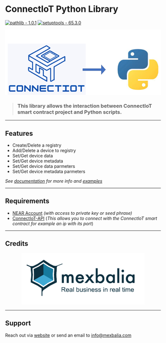 # ConnectIoT Python Library

[![pathlib - 1.0.1](https://img.shields.io/badge/pathlib-1.0.1-orange)](https://pypi.org/project/pathlib/)
[![setuptools - 65.3.0](https://img.shields.io/badge/setuptools-65.3.0-green)](https://pypi.org/project/setuptools/)

<center>

![Arq,use](assets/images/ConnectIoT_To_Python.png)

</center>

>### This library allows the interaction between ConnectIoT smart contract project and Python scripts.

---

## Features

- Create/Delete a registry 
- Add/Delete a device to registry
- Set/Get device data
- Set/Get device metadata
- Set/Get device data parmeters
- Set/Get device metadata parmeters

_See [documentation](docs/README.md#connectiot-python-library) for more info and [examples](example/main.py)_

---

## Requirements

- [NEAR Account](https://docs.near.org/concepts/basics/account) _(with access to private key or seed phrase)_
- [ConnectIoT-API](https://github.com/paul-cruz/ConnectIoT-API.git) (*This allows you to connect with the ConnectIoT smart contract for example an ip with its port*)


---
## Credits
<center>

>
  [![Logo Mexbalia](assets/images/Screenshot%20from%202022-08-10%2010-41-59.png)](https://mexbalia.com/)

  </center>

---

## Support

Reach out via [website](https://mexbalia.com/contact/) or send an email to [info@mexbalia.com](https://google.com)

